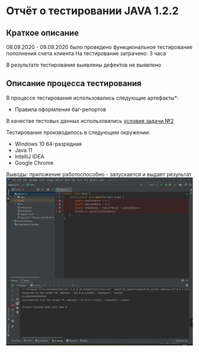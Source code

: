  # Отчёт о тестировании JAVA 1.2.2

## Краткое описание

08.09.2020 - 09.09.2020 было проведено функциональное тестирование пополнения счета клиента 
На тестирование затрачено: 3 часа

В результате тестирования выявлены дефектов не выявлено

## Описание процесса тестирования

В процессе тестирования использовались следующие артефакты*:
* Правила оформления баг-репортов

В качестве тестовых данных использовались [условия задачи №2](https://github.com/netology-code/javaqa-homeworks/tree/master/programming)

Тестирование производилось в следующем окружении:
* Windows 10  64-разрядная
* Java 11
* IntelliJ IDEA
* Google Chrome

Выводы:
приложение работоспособно - запускается и выдает результат ![скриншот](https://github.com/itrm000/dzjava1.2.2/blob/master/debug3.png)

